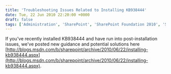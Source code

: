 ```yaml
---
title: 'Troubleshooting Issues Related to Installing KB938444'
date: Tue, 22 Jun 2010 22:20:00 +0000
draft: false
tags: ['Administration', 'SharePoint', 'SharePoint Foundation 2010', 'SharePoint Server 2010', 'Upgrade &amp; Migration']
---
```


If you've recently installed KB938444 and have run into post-installation issues, we've posted new guidance and potential solutions here [http://blogs.msdn.com/b/sharepoint/archive/2010/06/22/installing-kb938444.aspx](http://blogs.msdn.com/b/sharepoint/archive/2010/06/22/installing-kb938444.aspx).
